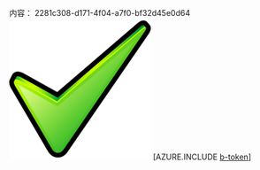 内容： 2281c308-d171-4f04-a7f0-bf32d45e0d64![图像](842931a9-9f07-441c-87d3-74f66e13dae7.png)
[AZURE.INCLUDE [b-token](bb18847b-44c2-459a-ac41-1f4608953d28.md)]
